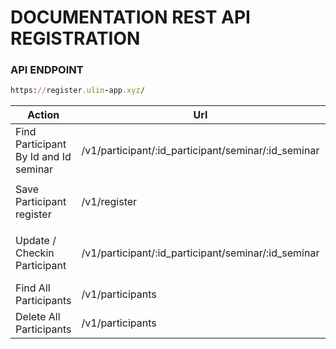# DOCUMENTATION REST API REGISTRATION

### API ENDPOINT
```ruby
https://register.ulin-app.xyz/
```

| Action           | Url           | Parameter        | Method | return  | Payload   |
| ---------------- | ------------- | ---------------- | -----  | -------- | -------- |
| Find Participant By Id and Id seminar  | /v1/participant/:id_participant/seminar/:id_seminar | Id Participant | `GET` | Detail Participant |
| Save Participant register | /v1/register  | -- | `POST` | message succeffully saved | `"id_participant"` and `"id_seminar"` and `"ticket_type"` |
| Update / Checkin Participant | /v1/participant/:id_participant/seminar/:id_seminar | Id participant | `PATCH` | message update / check-im successfully |
| Find All Participants | /v1/participants | -- | `GET` | List all participants |
| Delete All Participants | /v1/participants | -- | `DELETE` | Message Sucessfully |
